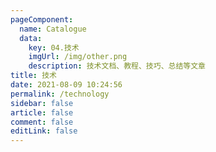 ```yaml
---
pageComponent: 
  name: Catalogue
  data: 
    key: 04.技术
    imgUrl: /img/other.png
    description: 技术文档、教程、技巧、总结等文章
title: 技术
date: 2021-08-09 10:24:56
permalink: /technology
sidebar: false
article: false
comment: false
editLink: false
---
```

